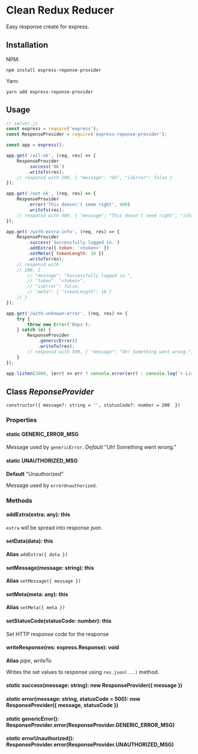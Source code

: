 # Clean Redux Reducer

Easy response create for express.

## Installation

NPM:
```
npm install express-reponse-provider
```

Yarn:
```
yarn add express-reponse-provider
```

## Usage

```js
// server.js
const express = require('express');
const ResponseProvider = require('express-reponse-provider');

const app = express();

app.get('/all-ok', (req, res) => {
	ResponseProvider
		.success('Ok')
		.writeTo(res);
	// responsd with 200, { "message": "Ok", "isError": false }
});

app.get('/not-ok', (req, res) => {
	ResponseProvider
		.error('This doesn\'t seem right', 400)
		.writeTo(res);
	// responsd with 400, { "message": "This doesn't seem right", "isError": true }
});

app.get('/with-extra-info', (req, res) => {
	ResponseProvider
		.success('Successfully logged in.')
		.addExtra({ token: '<token>' })
		.setMeta({ tokenLength: 16 })
		.writeTo(res);
	// responsd with
	// 200, {
		// "message": "Successfully logged in.",
		// "token": "<token>",
		// "isError": false,
		// "meta": { "tokenLength": 16 }
	// }
});

app.get('/with-unknown-error', (req, res) => {
	try {
		throw new Error('Oops');
	} catch (e) {
		ResponseProvider
			.genericError()
			.writeTo(res);
		// responsd with 500, { "message": "Uh! Something went wrong.", "isError": true }
	}
});

app.listen(3000, (err) => err ? console.error(err) : console.log('> Listening at 3000'));

```

## Class _ReponseProvider_

`constructor({ message?: string = '', statusCode?: number = 200  })`

### Properties

#### static GENERIC_ERROR_MSG

Message used by `genericError`.
*Default* "Uh! Something went wrong."

#### static UNAUTHORIZED_MSG

**Default** "Unauthorized"

Message used by `errorUnauthorized`.

### Methods

#### addExtra(extra: any): this

`extra` will be spread into response json.

#### setData(data): this

**Alias** `addExtra({ data })`

#### setMessage(message: string): this

**Alias** `setMessage({ message })`

#### setMeta(meta: any): this

**Alias** `setMeta({ meta })`

#### setStatusCode(statusCode: number): this

Set HTTP response code for the response

#### writeResponse(res: express.Response): void

**Alias** _pipe_, _writeTo_

Writes the set values to response using `res.json(...)` method.

#### _static_ success(message: string): new ResponseProvider({ message })

#### _static_ error(message: string, statusCode = 500): new ResponseProvider({ message, statusCode })

#### _static_ genericError(): ResponseProvider.error(ResponseProvider.GENERIC_ERROR_MSG)

#### _static_ errorUnauthorized(): ResponseProvider.error(ResponseProvider.UNAUTHORIZED_MSG)

